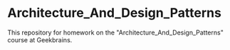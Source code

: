 # Architecture_And_Design_Patterns
This repository for homework on the "Architecture_And_Design_Patterns" course at Geekbrains.